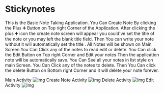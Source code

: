 # Stickynotes
This is the Basic Note Taking Application. You Can Create Note By clicking the Plus ➕ Button on Top right Corner of the Application. After clicking the plus ➕ icon the create note screen will appear you could've set the title of the note or you may left the blank title field. Then You can write your note without it will automatically set the title . All Notes will be shown on Main Screen.You Can Click any of the notes to read edit or delete. You Can click the Edit  Button on Top right Corner and Edit your notes Then the application note will be automatically save. You Can See all your notes in list style on main Screen. You Can Click any of the notes to  delete. Then You Can click the delete  Button on Bottom right Corner and it will delete your note forever.

Main Activity ![img](https://user-images.githubusercontent.com/75658978/101522897-dc1dd480-39ad-11eb-8662-d0fd4993ea6d.png) 
Create Note Activity ![img](https://user-images.githubusercontent.com/75658978/101522930-e5a73c80-39ad-11eb-9ed2-8118c88755e4.png)
Delete Activity ![img](https://user-images.githubusercontent.com/75658978/101522935-e93ac380-39ad-11eb-9402-f62f47744f90.png)
Edit Activity ![img](https://user-images.githubusercontent.com/75658978/101522939-eb048700-39ad-11eb-9767-4309099e3e0e.png)
